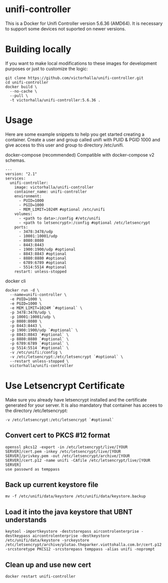 # unifi-controller
This is a Docker for Unifi Controller version 5.6.36 (AMD64). It is necessary to support some devices not suported on newer versions.

# Building locally
If you want to make local modifications to these images for development purposes or just to customize the logic:

```
git clone https://github.com/victorhalla/unifi-controller.git
cd unifi-controller
docker build \
  --no-cache \
  --pull \
  -t victorhalla/unifi-controller:5.6.36 .
```

# Usage
Here are some example snippets to help you get started creating a container.
Create a user and group called unifi with PUID & PGID 1000 and give access to this user and group to directory /etc/unifi.

docker-compose (recommended)
Compatible with docker-compose v2 schemas.

```
---
version: "2.1"
services:
  unifi-controller:
    image: victorhalla/unifi-controller
    container_name: unifi-controller
    environment:
      - PUID=1000
      - PGID=1000
      - MEM_LIMIT=1024M #optional /etc/unifi
    volumes:
      - <path to data>:/config #/etc/unifi
      - <path to letsencrypt>:/config #optional /etc/letsencrypt
    ports:
      - 3478:3478/udp
      - 10001:10001/udp
      - 8080:8080
      - 8443:8443
      - 1900:1900/udp #optional
      - 8843:8843 #optional
      - 8880:8880 #optional
      - 6789:6789 #optional
      - 5514:5514 #optional
    restart: unless-stopped
```

docker cli

```
docker run -d \
  --name=unifi-controller \
  -e PUID=1000 \
  -e PGID=1000 \
  -e MEM_LIMIT=1024M `#optional` \
  -p 3478:3478/udp \
  -p 10001:10001/udp \
  -p 8080:8080 \
  -p 8443:8443 \
  -p 1900:1900/udp `#optional` \
  -p 8843:8843 `#optional` \
  -p 8880:8880 `#optional` \
  -p 6789:6789 `#optional` \
  -p 5514:5514 `#optional` \
  -v /etc/unifi:/config \
  -v /etc/letsencrypt:/etc/letsencrypt `#optional` \
  --restart unless-stopped \
  victorhalla/unifi-controller
  ```

# Use Letsencrypt Certificate
Make sure you already have letsencrypt installed and the certificate generated for your server.
It is also mandatory that container has accees to the directory /etc/letsencrypt:
```
-v /etc/letsencrypt:/etc/letsencrypt `#optional`
```

## Convert cert to PKCS #12 format
```
openssl pkcs12 -export -in /etc/letsencrypt/live/[YOUR SERVER]/cert.pem -inkey /etc/letsencrypt/live/[YOUR SERVER]/privkey.pem -out /etc/letsencrypt/archive/[YOUR SERVER]/cert.p12 -name unifi -CAfile /etc/letsencrypt/live/[YOUR SERVER]
use passowrd as temppass
```

## Back up current keystore file
```
mv -f /etc/unifi/data/keystore /etc/unifi/data/keystore.backup
```

## Load it into the java keystore that UBNT understands
```
keytool -importkeystore -deststorepass aircontrolenterprise -destkeypass aircontrolenterprise -destkeystore /etc/unifi/data/keystore -srckeystore /etc/letsencrypt/archive/plutao.theparker.viottohalla.com.br/cert.p12 -srcstoretype PKCS12 -srcstorepass temppass -alias unifi -noprompt
```

## Clean up and use new cert
```
docker restart unifi-controller
```

